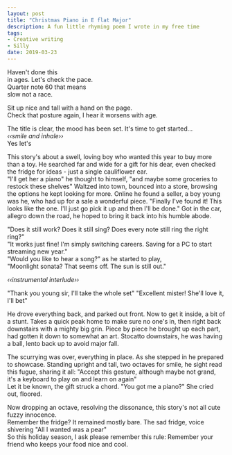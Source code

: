 ```yaml
---
layout: post
title: "Christmas Piano in E flat Major"
description: A fun little rhyming poem I wrote in my free time
tags:
- Creative writing
- Silly
date: 2019-03-23
---
```


Haven't done this  
in ages. Let's check the pace.  
Quarter note 60 that means  
slow not a race.

Sit up nice and tall with a hand on the page.  
Check that posture again, I hear it worsens with age.

The title is clear, the mood has been set. It's time to get started...  
*&lsaquo;&lsaquo;smile and inhale&rsaquo;&rsaquo;*  
Yes let's

This story's about a swell, loving boy who wanted this year to buy more than a toy.
He searched far and wide for a gift for his dear, even checked the fridge for ideas - just a single cauliflower ear.  
"I'll get her a piano" he thought to himself, "and maybe some groceries to restock these shelves"
Waltzed into town, bounced into a store, browsing the options he kept looking for more.
Online he found a seller, a boy young was he, who had up for a sale a wonderful piece.
"Finally I've found it! This looks like the one. I'll just go pick it up and then I'll be done."
Got in the car, allegro down the road, he hoped to bring it back into his humble abode.

"Does it still work? Does it still sing? Does every note still ring the right ring?"  
"It works just fine! I'm simply switching careers. Saving for a PC to start streaming new year."  
"Would you like to hear a song?" as he started to play,  
"Moonlight sonata? That seems off. The sun is still out."

*&lsaquo;&lsaquo;instrumental interlude&rsaquo;&rsaquo;*  

"Thank you young sir, I'll take the whole set"
"Excellent mister! She'll love it, I'll bet"

He drove everything back, and parked out front. Now to get it inside, a bit of a stunt.
Takes a quick peak home to make sure no one's in, then right back downstairs with a mighty big grin.
Piece by piece he brought up each part, had gotten it down to somewhat an art.
Stocatto downstairs, he was having a ball, lento back up to avoid major fall.

The scurrying was over, everything in place. As she stepped in he prepared to showcase.
Standing upright and tall, two octaves for smile, he sight read this fugue, sharing it all:
"Accept this gesture, although maybe not grand, it's a keyboard to play on and learn on again"  
Let it be known, the gift struck a chord.
"You got me a piano?" She cried out, floored.

Now dropping an octave, resolving the dissonance, this story's not all cute fuzzy innocence.  
Remember the fridge? It remained mostly bare. The sad fridge, voice shivering "All I wanted was a pear"  
So this holiday season, I ask please remember this rule:
Remember your friend who keeps your food nice and cool.
